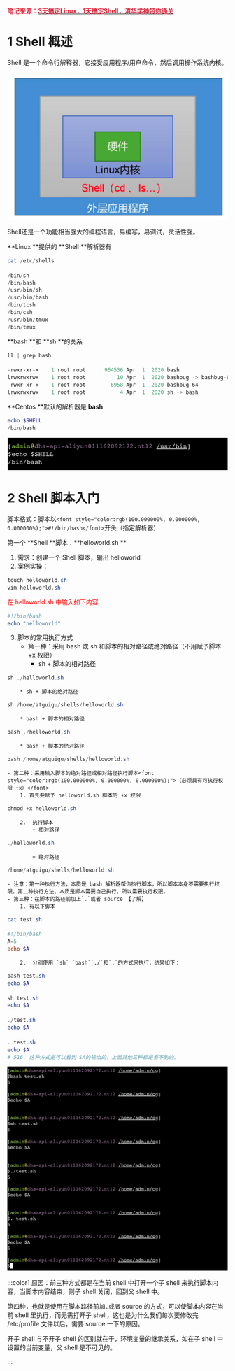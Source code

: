 **<font style="color:#DF2A3F;">笔记来源：</font>**[**<font style="color:#DF2A3F;">3天搞定Linux，1天搞定Shell，清华学神带你通关</font>**](https://www.bilibili.com/video/BV1WY4y1H7d3?p=9&vd_source=e8046ccbdc793e09a75eb61fe8e84a30)



# 1 Shell 概述 
Shell 是一个命令行解释器，它接受应用程序/用户命令，然后调用操作系统内核。

![](images/1.png)

Shell还是一个功能相当强大的编程语言，易编写，易调试，灵活性强。



**Linux **提供的 **Shell **解析器有

```powershell
cat /etc/shells

/bin/sh
/bin/bash
/usr/bin/sh
/usr/bin/bash
/bin/tcsh
/bin/csh
/usr/bin/tmux
/bin/tmux
```



**bash **和 **sh **的关系

```powershell
ll | grep bash

-rwxr-xr-x    1 root root      964536 Apr  1  2020 bash
lrwxrwxrwx    1 root root          10 Apr  1  2020 bashbug -> bashbug-64
-rwxr-xr-x    1 root root        6958 Apr  1  2020 bashbug-64
lrwxrwxrwx    1 root root           4 Apr  1  2020 sh -> bash
```

 					

**Centos **默认的解析器是 **bash**

```powershell
echo $SHELL
/bin/bash
```

![](images/2.png)



# 2 Shell 脚本入门 
脚本格式：脚本以`<font style="color:rgb(100.000000%, 0.000000%, 0.000000%);">#!/bin/bash</font>`开头（指定解析器）



第一个 **Shell **脚本：**helloworld.sh **

1. 需求：创建一个 Shell 脚本，输出 helloworld 
2. 案例实操：

```powershell
touch helloworld.sh
vim helloworld.sh
```

<font style="color:rgb(100.000000%, 0.000000%, 0.000000%);background-color:#FFFFFF;">在 helloworld.sh 中输入如下内容</font>

```powershell
#!/bin/bash
echo "helloworld"
```

3. 脚本的常用执行方式
    - 第一种：采用 bash 或 sh 和脚本的相对路径或绝对路径（不用赋予脚本+x 权限）
        * sh + 脚本的相对路径

```powershell
sh ./helloworld.sh
```

        * sh + 脚本的绝对路径

```powershell
sh /home/atguigu/shells/helloworld.sh
```

        * bash + 脚本的相对路径

```powershell
bash ./helloworld.sh
```

        * bash + 脚本的绝对路径

```powershell
bash /home/atguigu/shells/helloworld.sh
```

    - 第二种：采用输入脚本的绝对路径或相对路径执行脚本<font style="color:rgb(100.000000%, 0.000000%, 0.000000%);">（必须具有可执行权限 +x）</font>
        1. 首先要赋予 helloworld.sh 脚本的 +x 权限

```powershell
chmod +x helloworld.sh
```

        2.  执行脚本
            + 相对路径

```powershell
./helloworld.sh
```

            + 绝对路径

```powershell
/home/atguigu/shells/helloworld.sh
```

    - 注意：第一种执行方法，本质是 bash 解析器帮你执行脚本，所以脚本本身不需要执行权限。第二种执行方法，本质是脚本需要自己执行，所以需要执行权限。
    - 第三种：在脚本的路径前加上`.`或者 source 【了解】
        1. 有以下脚本

```powershell
cat test.sh

#!/bin/bash
A=5
echo $A
```

        2.  分别使用 `sh` `bash``./`和`.`的方式来执行，结果如下：

```powershell
bash test.sh
echo $A

sh test.sh
echo $A

./test.sh
echo $A

. test.sh
echo $A
# 516. 这种方式是可以看到 $A的输出的，上面其他三种都是看不到的。
```

![](images/3.png)

:::color1
原因：前三种方式都是在当前 shell 中打开一个子 shell 来执行脚本内容，当脚本内容结束，则子 shell 关闭，回到父 shell 中。 

第四种，也就是使用在脚本路径前加`.`或者 source 的方式，可以使脚本内容在当前 shell 里执行，而无需打开子 shell，这也是为什么我们每次要修改完 /etc/profile 文件以后，需要 source 一下的原因。 

开子 shell 与不开子 shell 的区别就在于，环境变量的继承关系，如在子 shell 中设置的当前变量，父 shell 是不可见的。 

:::



